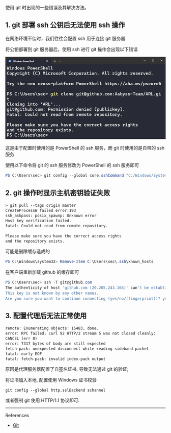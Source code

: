 使用 git 时出现的一些错误及其解决方法。

## 1. git 部署 ssh 公钥后无法使用 ssh 操作

在网络环境不佳时，我们往往会配置 ssh 用于连接 git 服务器

将公钥部署到 git 服务器后，使用 ssh 进行 git 操作会出现以下错误

![将公钥部署到 git 服务器后，使用 ssh 进行 git 操作会出现以下错误](./../../../images/Issues%20of%20Git/%E5%B0%86%E5%85%AC%E9%92%A5%E9%83%A8%E7%BD%B2%E5%88%B0%20git%20%E6%9C%8D%E5%8A%A1%E5%99%A8%E5%90%8E%EF%BC%8C%E4%BD%BF%E7%94%A8%20ssh%20%E8%BF%9B%E8%A1%8C%20git%20%E6%93%8D%E4%BD%9C%E4%BC%9A%E5%87%BA%E7%8E%B0%E4%BB%A5%E4%B8%8B%E9%94%99%E8%AF%AF.png)

这是由于配置时使用的是 PowerShell 的 ssh 服务，而 git 时使用的是自带的 ssh 服务

使用以下命令将 git 的 ssh 服务修改为 PowerShell 的 ssh 服务即可

```powershell
PS C:\Users\sec> git config --global core.sshCommand "C:/Windows/System32/Openssh/ssh.exe"
```

## 2. git 操作时显示主机密钥验证失败

```
> git pull --tags origin master
CreateProcessW failed error:193
ssh_askpass: posix_spawnp: Unknown error
Host key verification failed.
fatal: Could not read from remote repository.

Please make sure you have the correct access rights
and the repository exists.
```

可能是删除缓存造成的

```powershell
PS C:\Windows\system32> Remove-Item C:\Users\sec\.ssh\known_hosts
```

在客户端重新加载 github 的缓存即可

```powershell
PS C:\Users\sec> ssh -T git@github.com
The authenticity of host 'github.com (20.205.243.166)' can't be established.
This key is not known by any other names.
Are you sure you want to continue connecting (yes/no/[fingerprint])? yes
```

## 3. 配置代理后无法正常使用

```
remote: Enumerating objects: 15483, done.
error: RPC failed; curl 92 HTTP/2 stream 5 was not closed cleanly: CANCEL (err 8)
error: 7317 bytes of body are still expected
fetch-pack: unexpected disconnect while reading sideband packet
fatal: early EOF
fatal: fetch-pack: invalid index-pack output
```

原因是代理服务器配置了自签名证书, 导致无法通过 git 的验证;

将证书加入本地, 配置使用 Windows 证书校验

```
git config --global http.sslBackend schannel
```

或者强制 git 使用 HTTP/1.1 协议即可.

---

References

- [Git](https://git-scm.com/) 
